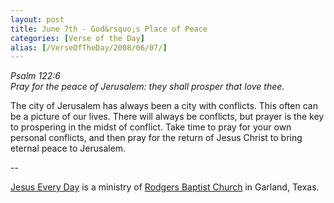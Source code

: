 ```yaml
---
layout: post
title: June 7th - God&rsquo;s Place of Peace
categories: [Verse of the Day]
alias: [/VerseOfTheDay/2008/06/07/]
---
```


_Psalm 122:6  
Pray for the peace of Jerusalem: they shall prosper that love
thee._

The city of Jerusalem has always been a city with conflicts. This
often can be a picture of our lives. There will always be conflicts,
but prayer is the key to prospering in the midst of conflict. Take
time to pray for your own personal conflicts, and then pray for the
return of Jesus Christ to bring eternal peace to Jerusalem.

 --

<a href=http://jesuseveryday.net>Jesus Every Day</a> is a ministry of <a href=http://rodgersbaptist.net>Rodgers Baptist Church</a> in Garland, Texas.
